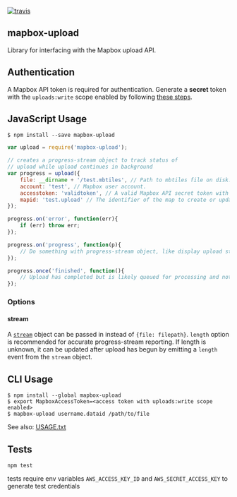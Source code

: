 [![travis](https://travis-ci.org/mapbox/mapbox-upload.svg)](https://travis-ci.org/mapbox/mapbox-upload)

mapbox-upload
-------------
Library for interfacing with the Mapbox upload API.

## Authentication

A Mapbox API token is required for authentication. Generate a **secret** token
with the `uploads:write` scope enabled by following
[these steps](https://www.mapbox.com/help/create-api-access-token/).

## JavaScript Usage

```
$ npm install --save mapbox-upload
```

```javascript
var upload = require('mapbox-upload');

// creates a progress-stream object to track status of
// upload while upload continues in background
var progress = upload({
    file: __dirname + '/test.mbtiles', // Path to mbtiles file on disk.
    account: 'test', // Mapbox user account.
    accesstoken: 'validtoken', // A valid Mapbox API secret token with the uploads:write scope enabled.
    mapid: 'test.upload' // The identifier of the map to create or update.
});

progress.on('error', function(err){
	if (err) throw err;
});

progress.on('progress', function(p){
	// Do something with progress-stream object, like display upload status
});

progress.once('finished', function(){
	// Upload has completed but is likely queued for processing and not yet available on Mapbox.
});

```

### Options

#### stream
A [`stream`](http://nodejs.org/api/stream.html) object can be passed in instead of `{file: filepath}`.
`length` option is recommended for accurate progress-stream reporting. If length is unknown, it can be updated after upload has begun by emitting a `length` event from the `stream` object.

## CLI Usage

```
$ npm install --global mapbox-upload
$ export MapboxAccessToken=<access token with uploads:write scope enabled>
$ mapbox-upload username.dataid /path/to/file
```

See also: [USAGE.txt](https://github.com/mapbox/mapbox-upload/blob/master/USAGE.txt)

## Tests

```
npm test
```

tests require env variables `AWS_ACCESS_KEY_ID` and `AWS_SECRET_ACCESS_KEY` to generate test credentials
